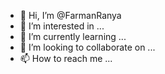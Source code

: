 - 👋 Hi, I’m @FarmanRanya
- 👀 I’m interested in ...
- 🌱 I’m currently learning ...
- 💞️ I’m looking to collaborate on ...
- 📫 How to reach me ...

<!---
FarmanRanya/FarmanRanya is a ✨ special ✨ repository because its `README.md` (this file) appears on your GitHub profile.
You can click the Preview link to take a look at your changes.
--->
